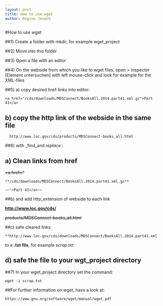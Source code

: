 ```yaml
---
layout: post
title: How to use wget
author: Regina Jonach
---
```



#How to use wget 

##1) Create a folder with mkdir, for example  wget_project

##2) Move into this folder

##3) Open a file with an editor 

##4) On the webside from which you like to wget files, open > inspector [Element untersuchen] with left mouse-click and look
for example for the XML-files

##5) a) copy desired href-links into editor:
    
    <a href="/cds/downloads/MDSConnect/BooksAll.2014.part41.xml.gz">Part 41</a>

##   b) copy the http link of the webside in the same file

      http://www.loc.gov/cds/products/MDSConnect-books_all.html


##6) with _find_and _replace_ :
   
## a) Clean links from href 
    
   ~~<a href="~~

    **/cds/downloads/MDSConnect/BooksAll.2014.part41.xml.gz**

    ~~">Part 41</a>~~

##b) and add http_extension of webside to each link

   **http://www.loc.gov/cds/**

   ~~products/MDSConnect-books_all.html~~

##c) safe cleared links 

    **http://www.loc.gov/cds/downloads/MDSConnect/BooksAll.2014.part41.xml.gz**

   to a **.txt file**, for example _scrap.txt_


##  d) safe the file to your wgt_project directory
    

##7) In your wget_project directory set the command:
    
    wget -i scrap.txt


##For further information on wget, have a look at:

    https://www.gnu.org/software/wget/manual/wget.pdf


